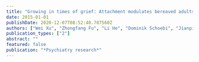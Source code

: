 ```yaml
---
title: "Growing in times of grief: Attachment modulates bereaved adults' posttraumatic growth after losing a family member to cancer"
date: 2015-01-01
publishDate: 2020-12-07T08:52:40.787560Z
authors: ["Wei Xu", "Zhongfang Fu", "Li He", "Dominik Schoebi", "Jianping Wang"]
publication_types: ["2"]
abstract: ""
featured: false
publication: "*Psychiatry research*"
---
```


